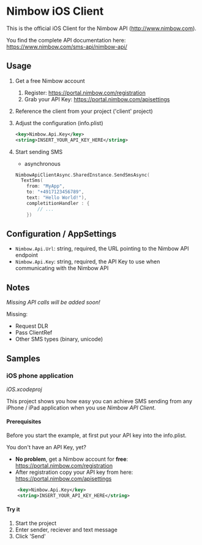 # Nimbow iOS Client

This is the official iOS Client for the Nimbow API (<http://www.nimbow.com>).

You find the complete API documentation here: <https://www.nimbow.com/sms-api/nimbow-api/>

## Usage

1. Get a free Nimbow account
	1. Register: https://portal.nimbow.com/registration
	2. Grab your API Key: https://portal.nimbow.com/apisettings

2. Reference the client from your project ('client' project)

3. Adjust the configuration (info.plist)
	```XML
	<key>Nimbow.Api.Key</key>
	<string>INSERT_YOUR_API_KEY_HERE</string>
	```

4. Start sending SMS
	* asynchronous
	```Swift
	NimbowApiClientAsync.SharedInstance.SendSmsAsync(
      TextSms(
        from: "MyApp",
        to: "+4917123456789",
        text: "Hello World!"),
        completitionHandler : {
            // ...
        })
	```
	
## Configuration / AppSettings
* `Nimbow.Api.Url`: string, required, the URL pointing to the Nimbow API endpoint
* `Nimbow.Api.Key`: string, required, the API Key to use when communicating with the Nimbow API

## Notes
*Missing API calls will be added soon!*

Missing:
* Request DLR
* Pass ClientRef
* Other SMS types (binary, unicode)

## Samples

### iOS phone application
*iOS.xcodeproj*

This project shows you how easy you can achieve SMS sending from any iPhone / iPad application when you use *Nimbow API Client*.

#### Prerequisites
Before you start the example, at first put your API key into the info.plist.

You don't have an API Key, yet?

* **No problem**, get a Nimbow account for **free**: <https://portal.nimbow.com/registration>
* After registration copy your API key from here: <https://portal.nimbow.com/apisettings>
```XML
	<key>Nimbow.Api.Key</key>
	<string>INSERT_YOUR_API_KEY_HERE</string>
```

#### Try it
1. Start the project
2. Enter sender, reciever and text message
3. Click 'Send'
